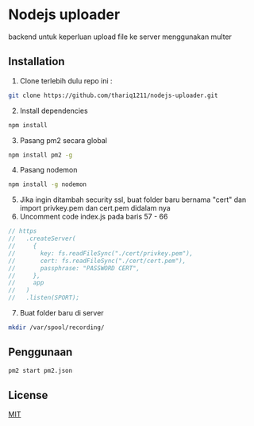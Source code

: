 # Nodejs uploader

backend untuk keperluan upload file ke server menggunakan multer

## Installation

1. Clone terlebih dulu repo ini :

```bash
git clone https://github.com/thariq1211/nodejs-uploader.git
```

2. Install dependencies

```bash
npm install
```

3. Pasang pm2 secara global

```bash
npm install pm2 -g
```

4. Pasang nodemon

```bash
npm install -g nodemon
```

5. Jika ingin ditambah security ssl, buat folder baru bernama "cert" dan import privkey.pem dan cert.pem didalam nya
6. Uncomment code index.js pada baris 57 - 66

```javascript
// https
//   .createServer(
//     {
//       key: fs.readFileSync("./cert/privkey.pem"),
//       cert: fs.readFileSync("./cert/cert.pem"),
//       passphrase: "PASSWORD CERT",
//     },
//     app
//   )
//   .listen(SPORT);
```

7. Buat folder baru di server

```bash
mkdir /var/spool/recording/
```

## Penggunaan

```bash
pm2 start pm2.json
```

## License

[MIT](https://choosealicense.com/licenses/mit/)
